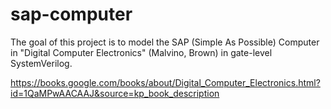 # sap-computer
The goal of this project is to model the SAP (Simple As Possible) Computer in "Digital Computer Electronics" (Malvino, Brown) in gate-level SystemVerilog.

https://books.google.com/books/about/Digital_Computer_Electronics.html?id=1QaMPwAACAAJ&source=kp_book_description

